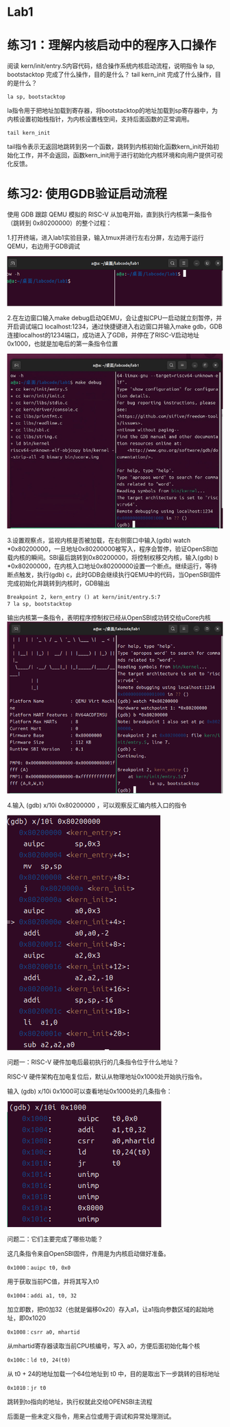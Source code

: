 # Lab1

# 练习1：理解内核启动中的程序入口操作
阅读 kern/init/entry.S内容代码，结合操作系统内核启动流程，说明指令 la sp, bootstacktop 完成了什么操作，目的是什么？ tail kern_init 完成了什么操作，目的是什么？

```
la sp, bootstacktop
```

la指令用于把地址加载到寄存器，将bootstacktop的地址加载到sp寄存器中，为内核设置初始栈指针，为内核设置栈空间，支持后面函数的正常调用。

```
tail kern_init
```

tail指令表示无返回地跳转到另一个函数，跳转到内核初始化函数kern_init开始初始化工作，并不会返回，函数kern_init用于进行初始化内核环境和向用户提供可视化反馈。

# 练习2: 使用GDB验证启动流程

使用 GDB 跟踪 QEMU 模拟的 RISC-V 从加电开始，直到执行内核第一条指令（跳转到 0x80200000）的整个过程：

1.打开终端，进入lab1实验目录，输入tmux并进行左右分屏，左边用于运行QEMU，右边用于GDB调试     

![](./lab1images/1.png)

2.在左边窗口输入make debug启动QEMU，会让虚拟CPU一启动就立刻暂停，并开启调试端口 localhost:1234，通过快捷键进入右边窗口并输入make gdb，GDB连接localhost的1234端口，成功进入了GDB，并停在了RISC-V启动地址 0x1000，也就是加电后的第一条指令位置

![](./lab1images/2.png)

3.设置观察点，监视内核是否被加载，在右侧窗口中输入(gdb) watch *0x80200000，一旦地址0x80200000被写入，程序会暂停，验证OpenSBI加载内核的瞬间。SBI最后跳转到0x80200000，将控制权移交内核，输入(gdb) b *0x80200000，在内核入口地址0x80200000设置一个断点。继续运行，等待断点触发，执行(gdb) c，此时GDB会继续执行QEMU中的代码，当OpenSBI固件完成初始化并跳转到内核时，GDB输出

```
Breakpoint 2, kern_entry () at kern/init/entry.S:7
7 la sp, bootstacktop
```

输出内核第一条指令，表明程序控制权已经从OpenSBI成功转交给uCore内核
![](./lab1images/3.png)

4.输入 (gdb) x/10i 0x80200000 ，可以观察反汇编内核入口的指令

![](./lab1images/4.png)

问题一：RISC-V 硬件加电后最初执行的几条指令位于什么地址？

RISC-V 硬件架构在加电复位后，默认从物理地址0x1000处开始执行指令。

输入 (gdb) x/10i 0x1000可以查看地址0x1000处的几条指令：

![](./lab1images/5.png)

问题二：它们主要完成了哪些功能？

这几条指令来自OpenSBI固件，作用是为内核启动做好准备。

```
0x1000：auipc t0, 0x0
```

用于获取当前PC值，并将其写入t0

```
0x1004：addi a1, t0, 32
```

加立即数，把t0加32（也就是偏移0x20）存入a1，让a1指向参数区域的起始地址，即0x1020

```
0x1008：csrr a0, mhartid
```

从mhartid寄存器读取当前CPU核编号，写入 a0，方便后面初始化每个核

```
0x100c：ld t0, 24(t0)
```

从 t0 + 24的地址加载一个64位地址到 t0 中，目的是取出下一步跳转的目标地址

```
0x1010：jr t0
```

跳转到to指向的地址，执行权就此交给OPENSBI主流程

后面是一些未定义指令，用来占位或用于调试和异常处理测试。





